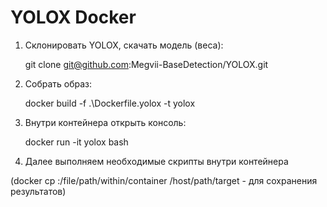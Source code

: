 # YOLOX Docker

1) Склонировать YOLOX, скачать модель (веса):
   
    git clone git@github.com:Megvii-BaseDetection/YOLOX.git
2) Собрать образ:

    docker build -f .\Dockerfile.yolox -t yolox
3) Внутри контейнера открыть консоль:
    
    docker run -it yolox bash
4) Далее выполняем необходимые скрипты внутри контейнера
   
(docker cp <containerId>:/file/path/within/container /host/path/target - для сохранения результатов)